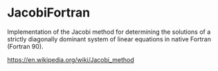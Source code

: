 # JacobiFortran
Implementation of the Jacobi method for determining the solutions of a strictly diagonally dominant system of linear equations in native Fortran (Fortran 90).

https://en.wikipedia.org/wiki/Jacobi_method